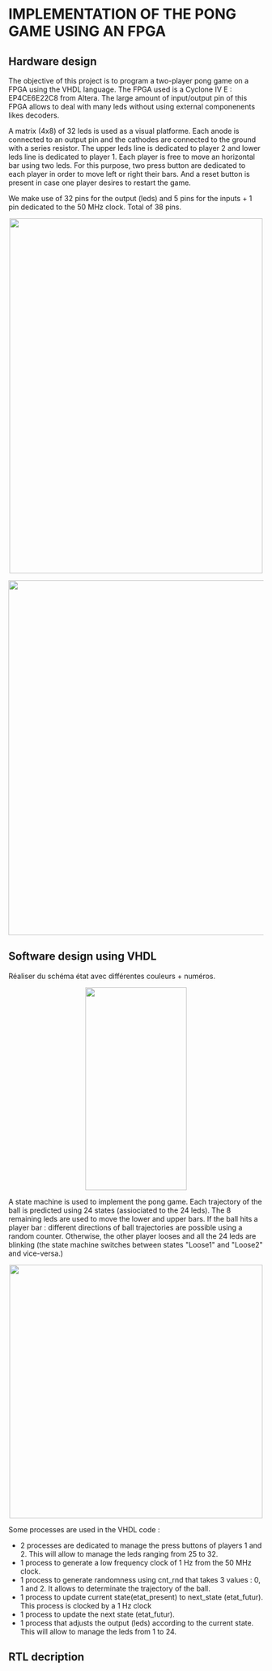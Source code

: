 # IMPLEMENTATION OF THE PONG GAME USING AN FPGA 

## Hardware design

The objective of this project is to program a two-player pong game on a FPGA using the VHDL language. The FPGA used is a Cyclone IV E : EP4CE6E22C8 from Altera. The large amount of input/output pin of this FPGA allows to deal with many leds without using external componenents likes decoders.

A matrix (4x8) of 32 leds is used as a visual platforme. Each anode is connected to an output pin and the cathodes are connected to the ground with a series resistor. The upper leds line is dedicated to player 2 and lower leds line is dedicated to player 1. Each player is free to move an horizontal bar using two leds. For this purpose, two press button are dedicated to each player in order to move left or right their bars. And a reset button is present in case one player desires to restart the game. 

We make use of 32 pins for the output (leds) and 5 pins for the inputs + 1 pin dedicated to the 50 MHz clock. Total of 38 pins.  

<p align="center">
  <img src="https://i.imgur.com/ZYI4AnZ.gif" width="500" height="700"/>
</p>

<p align="center">
  <img src="https://i.imgur.com/s4QrCZY.png" width="800" height="700"/>
</p>


## Software design using VHDL

Réaliser du schéma état avec différentes couleurs + numéros.
<p align="center">
  <img src="https://i.imgur.com/tM5dVSk.png" width="200" height="400"/>
</p>

A state machine is used to implement the pong game. Each trajectory of the ball is predicted using 24 states (assiociated to the 24 leds). The 8 remaining leds are used to move the lower and upper bars. If the ball hits a player bar : different directions of ball trajectories are possible using a random counter. Otherwise, the other player looses and all the 24 leds are blinking (the state machine switches between states "Loose1" and "Loose2" and vice-versa.)
<p align="center">
  <img src="https://i.imgur.com/EvrHNw4.png" width="500" height="500"/>
</p>
Some processes are used in the VHDL code : 

- 2 processes are dedicated to manage the press buttons of players 1 and 2. This will allow to manage the leds ranging from 25 to 32.
- 1 process to generate a low frequency clock of 1 Hz from the 50 MHz clock.
- 1 process to generate randomness using cnt_rnd that takes 3 values : 0, 1 and 2. It allows to determinate the trajectory of the ball.
- 1 process to update current state(etat_present) to next_state (etat_futur). This process is clocked by a 1 Hz clock
- 1 process to update the next state (etat_futur).
- 1 process that adjusts the output (leds) according to the current state. This will allow to manage the leds from 1 to 24.

## RTL decription







